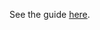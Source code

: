 See the guide [here](https://hazelcast-guides.github.io/guides-site/springboot-session-replication/index.html).
